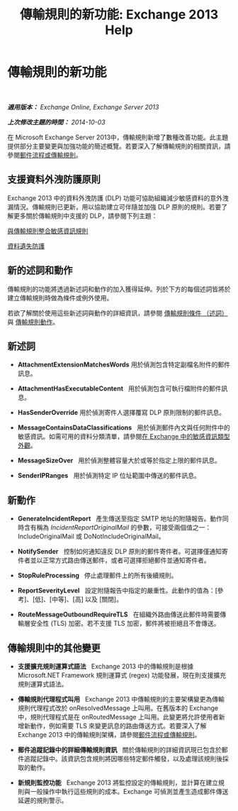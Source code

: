 ﻿---
title: '傳輸規則的新功能: Exchange 2013 Help'
TOCTitle: 傳輸規則的新功能
ms:assetid: 0c2fc0b5-3cd2-4d79-aa2b-0c7622ae15a8
ms:mtpsurl: https://technet.microsoft.com/zh-tw/library/JJ150483(v=EXCHG.150)
ms:contentKeyID: 50472551
ms.date: 05/21/2018
mtps_version: v=EXCHG.150
ms.translationtype: MT
---

# 傳輸規則的新功能

 

_**適用版本：** Exchange Online, Exchange Server 2013_

_**上次修改主題的時間：** 2014-10-03_

在 Microsoft Exchange Server 2013中，傳輸規則新增了數種改善功能。此主題提供部分主要變更與加強功能的簡述概覽。若要深入了解傳輸規則的相關資訊，請參閱[郵件流程或傳輸規則](mail-flow-rules-transport-rules-in-exchange-2013-exchange-2013-help.md)。

## 支援資料外洩防護原則

Exchange 2013 中的資料外洩防護 (DLP) 功能可協助組織減少敏感資料的意外洩漏情況。傳輸規則已更新，用以協助建立可伴隨並加強 DLP 原則的規則。若要了解更多關於傳輸規則中支援的 DLP，請參閱下列主題：

[與傳輸規則整合敏感資訊規則](https://docs.microsoft.com/zh-tw/exchange/security-and-compliance/data-loss-prevention/integrate-sensitive-information-rules)

[資料遺失防護](technical-overview-of-dlp-data-loss-prevention-in-exchange.md)

## 新的述詞和動作

傳輸規則的功能將透過新述詞和動作的加入獲得延伸。列於下方的每個述詞皆將於建立傳輸規則時做為條件或例外使用。

若欲了解關於使用這些新述詞與動作的詳細資訊，請參閱 [傳輸規則條件 （述詞）](mail-flow-rule-conditions-and-exceptions-predicates-in-exchange-2013-exchange-2013-help.md) 與 [傳輸規則動作](mail-flow-rule-actions-in-exchange-2013-exchange-2013-help.md)。

## 新述詞

  -  **AttachmentExtensionMatchesWords** 用於偵測包含特定副檔名附件的郵件訊息。

  -  **AttachmentHasExecutableContent**   用於偵測包含可執行檔附件的郵件訊息。

  -  **HasSenderOverride** 用於偵測寄件人選擇覆寫 DLP 原則限制的郵件訊息。

  -  **MessageContainsDataClassifications**   用於偵測郵件內文與任何附件中的敏感資訊。如需可用的資料分類清單，請參閱[在 Exchange 中的敏感資訊類型外觀](what-the-sensitive-information-types-in-exchange-look-for-exchange-online-help.md)。

  -  **MessageSizeOver**   用於偵測整體容量大於或等於指定上限的郵件訊息。

  -  **SenderIPRanges**   用於偵測特定 IP 位址範圍中傳送的郵件訊息。

## 新動作

  -  **GenerateIncidentReport**   產生傳送至指定 SMTP 地址的附隨報告。動作同時含有稱為 *IncidentReportOriginalMail* 的參數，可接受兩個值之一：IncludeOriginalMail 或 DoNotIncludeOriginalMail。

  -  **NotifySender**   控制如何通知違反 DLP 原則的郵件寄件者。可選擇僅通知寄件者並以正常方式路由傳送郵件，或者可選擇拒絕郵件並通知寄件者。

  -  **StopRuleProcessing**   停止處理郵件上的所有後續規則。

  -  **ReportSeverityLevel**   設定附隨報告中指定的嚴重性。此動作的值為：\[參考\]、\[低\]、\[中等\]、\[高\] 以及 \[關閉\]。

  -  **RouteMessageOutboundRequireTLS**   在組織外路由傳送此郵件時需要傳輸層安全性 (TLS) 加密。若不支援 TLS 加密，郵件將被拒絕且不會傳送。

## 傳輸規則中的其他變更

  - **支援擴充規則運算式語法**   Exchange 2013 中的傳輸規則是根據 Microsoft.NET Framework 規則運算式 (regex) 功能發展，現在則支援擴充規則運算式語法。

  - **傳輸規則代理程式叫用**   Exchange 2013 中傳輸規則的主要架構變更為傳輸規則代理程式改於 onResolvedMessage 上叫用。在舊版本的 Exchange 中，規則代理程式是在 onRoutedMessage 上叫用。此變更將允許使用者新增新動作，例如需要 TLS 來變更訊息的路由傳送方式。若要深入了解 Exchange 2013 中的傳輸規則架構，請參閱[郵件流程或傳輸規則](mail-flow-rules-transport-rules-in-exchange-2013-exchange-2013-help.md)。

  - **郵件追蹤記錄中的詳細傳輸規則資訊**   關於傳輸規則的詳細資訊現已包含於郵件追蹤記錄中。該資訊包含規則將因哪些特定郵件觸發，以及處理該規則後採取的動作。

  - **新規則監控功能**   Exchange 2013 將監控設定的傳輸規則，並計算在建立規則與一般操作中執行這些規則的成本。Exchange 可偵測並產生造成郵件傳送延遲的規則警示。

